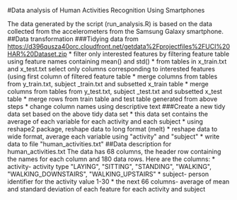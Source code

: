 #Data analysis of Human Activities Recognition Using Smartphones

The data generated by the script (run_analysis.R) is based on the data collected from the accelerometers from the Samsung Galaxy smartphone.
##Data transformation
###Tidying data from https://d396qusza40orc.cloudfront.net/getdata%2Fprojectfiles%2FUCI%20HAR%20Dataset.zip
	* filter only interested features by filtering feature table using feature names containing mean() and std() 
	* from tables in x_train.txt and x_test.txt select only columns corresponding to interested features (using first column of filtered feature table
	* merge columns from tables from y_train.txt, subject _train.txt and subsetted x_train table
	* merge columns from tables from y_test.txt, subject _test.txt and subsetted x_test table
	* merge rows from train table and test table generated from above steps
	* change column names using descriptive text
###Create a new tidy data set based on the above tidy data set
	* this data set contains the average of each variable for each activity and each subject
	* using reshape2 package, reshape data to long format (melt)
	* reshape data to wide format, average each variable using "activity" and "subject"
	* write data to file "human_activities.txt"
##Data description for human_activities.txt
The data has 68 columns, the header row containing the names for each column and 180 data rows.
Here are the columns:
	* activity- activity type "LAYING", "SITTING", "STANDING", "WALKING", "WALKING_DOWNSTAIRS", "WALKING_UPSTAIRS"
	* subject- person identifier for the activity value 1-30
	* the next 66 columns- average of mean and standard deviation of each feature for each activity and subject
